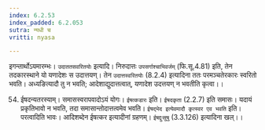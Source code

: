 ```yaml
---
index: 6.2.53
index_padded: 6.2.053
sutra: न्यधी च
vritti: nyasa

---
```

इगन्तार्थोऽयमारम्भः। `उदाततसवरितयोः` इत्यादि। निरुदात्तः `उपसर्गाश्चाभिवर्जम्` (फि.सू.4.81) इति, तेन तदकारस्थाने यो यणादेशः स उदात्तयण्। तेन `उदात्तस्वरितयोः` (8.2.4) इत्यादिना ततः परमञ्चतेरकारः स्वरितो भवति। अध्यङित्यादौ तु न भवति; आदेशाद्युदात्तत्वात्, यणादेश उदत्तयण् न भवतीति कृत्वा।।

54. ईषदन्यतरस्याम्।
समासस्वरापवादोऽयं योगः। `ईषत्कडारः` इति। `ईषदकृता` (2.2.7) इति समासः। यदायं प्रकृतिभावो न भवति, तदा समासान्तोदात्तत्वमेव भवति।
`ईषद्भेद इत्येवमादौ कृत्स्वर एव भवति` इति। परत्वादिति भावः। आदिशब्देन ईषत्कर इत्यादीनां ग्रहणम्। `ईषद्दुःसुषु` (3.3.126) इत्यादिना खल्।।